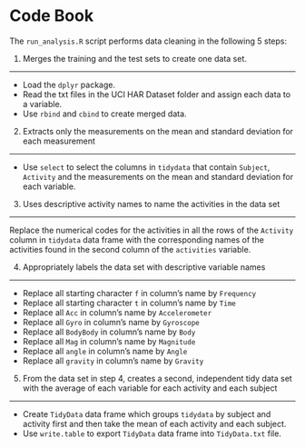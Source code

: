 Code Book
=========

The `run_analysis.R` script performs data cleaning in the following 5
steps:

1. Merges the training and the test sets to create one data set.
----------------------------------------------------------------

-   Load the `dplyr` package.
-   Read the txt files in the UCI HAR Dataset folder and assign each
    data to a variable.
-   Use `rbind` and `cbind` to create merged data.

2. Extracts only the measurements on the mean and standard deviation for each measurement
-----------------------------------------------------------------------------------------

-   Use `select` to select the columns in `tidydata` that contain
    `Subject`, `Activity` and the measurements on the mean and standard
    deviation for each variable.

3. Uses descriptive activity names to name the activities in the data set
-------------------------------------------------------------------------

Replace the numerical codes for the activities in all the rows of the
`Activity` column in `tidydata` data frame with the corresponding names
of the activities found in the second column of the `activities`
variable.

4. Appropriately labels the data set with descriptive variable names
--------------------------------------------------------------------

-   Replace all starting character `f` in column’s name by `Frequency`
-   Replace all starting character `t` in column’s name by `Time`
-   Replace all `Acc` in column’s name by `Accelerometer`
-   Replace all `Gyro` in column’s name by `Gyroscope`
-   Replace all `BodyBody` in column’s name by `Body`
-   Replace all `Mag` in column’s name by `Magnitude`
-   Replace all `angle` in column’s name by `Angle`
-   Replace all `gravity` in column’s name by `Gravity`

5. From the data set in step 4, creates a second, independent tidy data set with the average of each variable for each activity and each subject
------------------------------------------------------------------------------------------------------------------------------------------------

-   Create `TidyData` data frame which groups `tidydata` by subject and
    activity first and then take the mean of each activity and each
    subject.
-   Use `write.table` to export `TidyData` data frame into
    `TidyData.txt` file.
